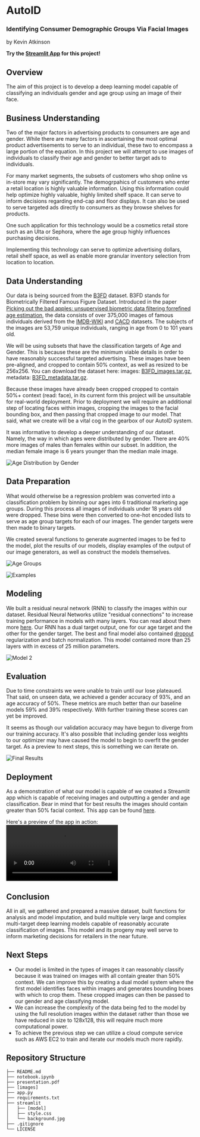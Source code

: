 # **AutoID**
### Identifying Consumer Demographic Groups Via Facial Images
by Kevin Atkinson

**Try the [Streamlit App](https://kmatk-autoid-app-lcpx0a.streamlit.app/) for this project!**

## Overview
The aim of this project is to develop a deep learning model capable of classifying an individuals gender and age group using an image of their face. 

## Business Understanding
Two of the major factors in advertising products to consumers are age and gender. While there are many factors in ascertaining the most optimal product advertisements to serve to an individual, these two to encompass a large portion of the equation. In this project we will attempt to use images of individuals to classify their age and gender to better target ads to individuals. 

For many market segments, the subsets of customers who shop online vs in-store may vary significantly. The demogrpahics of customers who enter a retail location is highly valuable information. Using this information could help optimize highly valuable, highly limited shelf space. It can serve to inform decisions regarding end-cap and floor displays. It can also be used to serve targeted ads directly to consumers as they browse shelves for products. 

One such application for this technology would be a cosmetics retail store such as an Ulta or Sephora, where the age group highly influences purchasing decisions. 

Implementing this technology can serve to optimize advertising dollars, retail shelf space, as well as enable more granular inventory selection from location to location.

## Data Understanding

Our data is being sourced from the [B3FD](https://github.com/kbesenic/B3FD) dataset. B3FD stands for Biometrically Filtered Famous Figure Dataset. Introduced in the paper [Picking out the bad apples: unsupervised biometric data ﬁltering forreﬁned age estimation](https://link.springer.com/epdf/10.1007/s00371-021-02323-y?sharing_token=z1NicVj4Fy7P340TvNARsPe4RwlQNchNByi7wbcMAY6I9f3BJkfEnl_nOTlEIb8Wo61IlQRlpMJvoIBvErNdzQVjHI_iw8GtkfEtU2GkEZUAH1OPj6rD6vzQM6L0QxHaTNktc-rMcuc7CpaKb-DYU5QZuxSyGKUtAzk9EUTpuwo=), the data consists of over 375,000 images of famous individuals derived from the [IMDB-WIKI](https://data.vision.ee.ethz.ch/cvl/rrothe/imdb-wiki/) and [CACD](https://bcsiriuschen.github.io/CARC/) datasets. The subjects of the images are 53,759 unique individuals, ranging in age from 0 to 101 years old.

We will be using subsets that have the classification targets of Age and Gender. This is because these are the minimum viable details in order to have reasonably successful targeted advertising. These images have been pre-aligned, and cropped to contain 50% context, as well as resized to be 256x256. You can download the dataset here: images: [B3FD_images.tar.gz](https://ferhr-my.sharepoint.com/:u:/g/personal/kbr122017_fer_hr/EU4lr6xf_ZhBi9vN_i8h_XEByhasE-qqKlcC7iqk5K9XtQ?e=Yox63W), metadata: [B3FD_metadata.tar.gz](https://ferhr-my.sharepoint.com/:u:/g/personal/kbr122017_fer_hr/EcKiZtbTTb5Ep-fN32wCx4oBIcY64Wr8JhxlgPkV33M7cg?e=Q6NtUX).

Because these images have already been cropped cropped to contain 50%+ context (read: face), in its current form this project will be unsuitable for real-world deployment. Prior to deployment we will require an additional step of locating faces within images, cropping the images to the facial bounding box, and then passing that cropped image to our model. That said, what we create will be a vital cog in the gearbox of our AutoID system. 

It was informative to develop a deeper understanding of our dataset. Namely, the way in which ages were distributed by gender. There are 40% more images of males than females within our subset. In addition, the  median female image is 6 years younger than the median male image.

![Age Distribution by Gender](images/ages_by_gender.png)

## Data Preparation  
What would otherwise be a regression problem was converted into a classification problem by binning our ages into 6 traditional marketing age groups. During this process all images of individuals under 18 years old were dropped. These bins were then converted to one-hot encoded lists to serve as age group targets for each of our images. The gender targets were then made to binary targets.

We created several functions to generate augmented images to be fed to the model, plot the results of our models, display examples of the output of our image generators, as well as construct the models themselves.

![Age Groups](images/age_groups.png)

![Examples](images/examples.png)

## Modeling 
We built a residual neural network (RNN) to classify the images within our dataset. Residual Neural Networks utilize "residual connections" to increase training performance in models with many layers. You can read about them more [here](https://arxiv.org/pdf/1512.03385.pdf). Our RNN has a dual target output, one for our age target and the other for the gender target. The best and  final model also contained [dropout](https://arxiv.org/pdf/1207.0580.pdf) regularization and batch normalization. This model contained more than 25 layers with in excess of 25 million parameters.

![Model 2](images/model2.png)

## Evaluation
Due to time constraints we were unable to train until our lose plateaued. That said, on unseen data, we achieved a gender accuracy of 93%, and an age accuracy of 50%. These metrics are much better than our baseline models 59% and 39% respectively. With further training these scores can yet be improved. 

It seems as though our validation accuracy may have begun to diverge from our training accuracy. It's also possible that including gender loss weights to our optimizer may have caused the model to begin to overfit the gender target. As a preview to next steps, this is something we can iterate on. 

![Final Results](images/results.png)

## Deployment
As a demonstration of what our model is capable of we created a Streamlit app which is capable of receiving images and outputting a gender and age classification. Bear in mind that for best results the images should contain greater than 50% facial context. This app can be found [here](https://kmatk-autoid-app-lcpx0a.streamlit.app/).

Here's a preview of the app in action:  
![Streamlit Demo](images/streamlit_demo.mp4)

## Conclusion
All in all, we gathered and prepared a massive dataset, built functions for analysis and model imputation, and build multiple very large and complex multi-target deep learning models capable of reasonably accurate classification of images. This model and its progeny may well serve to inform marketing decisions for retailers in the near future.

## Next Steps
- Our model is limited in the types of images it can reasonably classify because it was trained on images with all contain greater than 50% context. We can improve this by creating a dual model system where the first model identifies faces within images and generates bounding boxes with which to crop them. These cropped images can then be passed to our gender and age classifying model.
- We can increase the complexity of the data being fed to the model by using the full resolution images within the dataset rather than those we have reduced in size to 128x128, this will require much more computational power.
- To achieve the previous step we can utilize a cloud compute service such as AWS EC2 to train and iterate our models much more rapidly.

## Repository Structure
```
├── README.md
├── notebook.ipynb
├── presentation.pdf
├── [images]
├── app.py
├── requirements.txt
├── streamlit
│   ├── [model]
│   ├── style.css
│   └── background.jpg
├── .gitignore
└── LICENSE
```